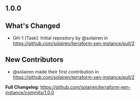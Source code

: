 

## 1.0.0

## What's Changed
* GH-1 [Task]: Initial repository by @solairen in https://github.com/solairen/terraform-xen-instance/pull/2

## New Contributors
* @solairen made their first contribution in https://github.com/solairen/terraform-xen-instance/pull/2

**Full Changelog**: https://github.com/solairen/terraform-xen-instance/commits/1.0.0